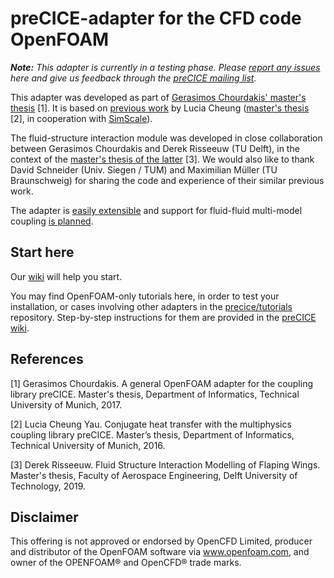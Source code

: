 # preCICE-adapter for the CFD code OpenFOAM

_**Note:** This adapter is currently in a testing phase. Please [report any issues](https://github.com/precice/openfoam-adapter/issues) here and give us feedback through the [preCICE mailing list](https://mailman.informatik.uni-stuttgart.de/mailman/listinfo/precice)._

This adapter was developed as part of [Gerasimos Chourdakis' master's thesis](https://www5.in.tum.de/pub/Chourdakis2017_Thesis.pdf) [1].
It is based on [previous work](https://github.com/ludcila/CHT-preCICE) by Lucia Cheung ([master's thesis](https://www5.in.tum.de/pub/Cheung2016_Thesis.pdf) [2], in cooperation with [SimScale](https://www.simscale.com/)).

The fluid-structure interaction module was developed in close collaboration between Gerasimos Chourdakis and Derek Risseeuw (TU Delft), in the context of the [master's thesis of the latter](http://resolver.tudelft.nl/uuid:70beddde-e870-4c62-9a2f-8758b4e49123) [3]. We would also like to thank David Schneider (Univ. Siegen / TUM) and Maximilian Müller (TU Braunschweig) for sharing the code and experience of their similar previous work.

The adapter is [easily extensible](https://github.com/precice/openfoam-adapter/wiki/How-to-extend-the-adapter) and support for fluid-fluid multi-model coupling [is planned](https://github.com/precice/openfoam-adapter/issues/60).

## Start here

Our [wiki](https://github.com/precice/openfoam-adapter/wiki) will help you start. 

You may find OpenFOAM-only tutorials here, in order to test your installation, or cases involving other adapters in the [precice/tutorials](https://github.com/precice/tutorials) repository. Step-by-step instructions for them are provided in the [preCICE wiki](https://github.com/precice/precice/wiki).



## References

[1] Gerasimos Chourdakis. A general OpenFOAM adapter for the coupling library preCICE. Master's thesis, Department of Informatics, Technical University of Munich, 2017.

[2] Lucia Cheung Yau. Conjugate heat transfer with the multiphysics coupling library preCICE. Master’s thesis, Department of Informatics, Technical University of Munich, 2016.

[3] Derek Risseeuw. Fluid Structure Interaction Modelling of Flaping Wings. Master's thesis, Faculty of Aerospace Engineering, Delft University of Technology, 2019.

## Disclaimer

This offering is not approved or endorsed by OpenCFD Limited, producer and distributor of the OpenFOAM software via www.openfoam.com, and owner of the OPENFOAM®  and OpenCFD®  trade marks.
